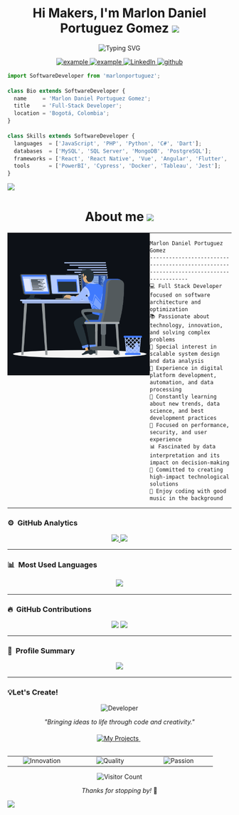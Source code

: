 <h1 align="center">Hi Makers, I'm Marlon Daniel Portuguez Gomez <img src="https://media.giphy.com/media/hvRJCLFzcasrR4ia7z/giphy.gif" width="35"></h1>
<div align="center">
  
![Typing SVG](https://readme-typing-svg.herokuapp.com?font=ROBOT&size=25&color=39FF14&background=000000&center=true&vCenter=true&width=490&lines=%3E+Welcome+to+my+GitHub+profile...!) </div>

<p align ="center">
  <a  href="https://portafolio-85235.web.app/" target="_blank">
    <img src="https://img.shields.io/badge/My_Website-000000?style=for-the-badge&logo=Microsoft-edge&logoColor=white" alt="example"/>
  </a>
  <a href="https://mail.google.com/mail/?view=cm&fs=1&to=danielpg2020md@gmail.com" target="_blank">
    <img src="https://img.shields.io/badge/Gmail-D14836?style=for-the-badge&logo=gmail&logoColor=white" alt="example"/>
  </a>
   <a href="https://www.linkedin.com/in/marlon-daniel-portuguez-gomez-65271231a/" target="_blank">
    <img alt="LinkedIn" src="https://img.shields.io/badge/LinkedIn-0077B5?style=for-the-badge&logo=linkedin&logoColor=white">
  </a>   
 
  </a>  
  <a href="https://github.com/danielpg10" target="_blank">
    <img src="https://img.shields.io/badge/github-181717.svg?style=for-the-badge&logo=github&logoColor=white" alt="github" />
  </a>
  </p>

```js
import SoftwareDeveloper from 'marlonportuguez';

class Bio extends SoftwareDeveloper {
  name     = 'Marlon Daniel Portuguez Gomez';
  title    = 'Full-Stack Developer';
  location = 'Bogotá, Colombia';
}

class Skills extends SoftwareDeveloper {
  languages  = ['JavaScript', 'PHP', 'Python', 'C#', 'Dart'];
  databases  = ['MySQL', 'SQL Server', 'MongoDB', 'PostgreSQL'];
  frameworks = ['React', 'React Native', 'Vue', 'Angular', 'Flutter', '.NET', 'Laravel', 'Django', 'ASP.NET', 'Spring Boot'];
  tools      = ['PowerBI', 'Cypress', 'Docker', 'Tableau', 'Jest'];
}
```
<img src="https://user-images.githubusercontent.com/73097560/115834477-dbab4500-a447-11eb-908a-139a6edaec5c.gif">
<h1 align="center">About me <img src="https://media.tenor.com/images/2adfe94e69139f3e22623b61d375a7a7/tenor.gif" width="35"></h1>

<img align="left" src="https://raw.githubusercontent.com/SubhadeepZilong/SubhadeepZilong/main/icons/animation_500_kxa883sd.gif" alt="Unfortunately I didn't find the author of the pic, feel to open a pull request if found" width="320" />
<hr>

```
Marlon Daniel Portuguez Gomez
---------------------------------------------------------------------------------------
💻 Full Stack Developer focused on software architecture and optimization  
📚 Passionate about technology, innovation, and solving complex problems  
📝 Special interest in scalable system design and data analysis  
🔭 Experience in digital platform development, automation, and data processing  
🌱 Constantly learning about new trends, data science, and best development practices  
🚀 Focused on performance, security, and user experience  
📊 Fascinated by data interpretation and its impact on decision-making  
💖 Committed to creating high-impact technological solutions  
🎵 Enjoy coding with good music in the background 
```
<hr>

### ⚙️ &nbsp;GitHub Analytics  

<p align="center">
  <a href="https://github.com/danielpg10">
    <img height="180em" src="https://github-readme-stats-eight-theta.vercel.app/api?username=danielpg10&show_icons=true&theme=algolia&include_all_commits=true&count_private=true"/>
    <img height="180em" src="https://github-readme-activity-graph.vercel.app/graph?username=danielpg10&theme=algolia&hide_border=true"/>
  </a>
</p>

---

### 📊 &nbsp;Most Used Languages  

<p align="center">
  <a href="https://github.com/danielpg10">
    <img height="180em" src="https://github-readme-stats.vercel.app/api/top-langs/?username=danielpg10&layout=compact&langs_count=8&theme=algolia&hide_border=true"/>
  </a>
</p>

---

### 🔥 &nbsp;GitHub Contributions  

<p align="center">
  <img src="http://github-profile-summary-cards.vercel.app/api/cards/repos-per-language?username=danielpg10&theme=algolia"/>
  <img src="http://github-profile-summary-cards.vercel.app/api/cards/most-commit-language?username=danielpg10&theme=algolia"/>
</p>

---

### 🚀 &nbsp;Profile Summary  

<p align="center">
  <img src="http://github-profile-summary-cards.vercel.app/api/cards/profile-details?username=danielpg10&theme=algolia"/>
</p>

---

### 💡Let's Create!

<div align="center">
  <img src="https://media.giphy.com/media/CVtNe84hhYF9u/giphy.gif" width="250px" alt="Developer">
  
  <p align="center">
    <em>"Bringing ideas to life through code and creativity."</em>
  </p>
  
  <div style="margin-top: 20px;">
    <a href="https://github.com/danielpg10?tab=repositories" target="_blank">
      <img src="https://img.shields.io/badge/Explore_My_Projects-181717?style=for-the-badge&logo=github&logoColor=white&color=040404" alt="My Projects"/>
    </a>
    &nbsp;
  </div>
  
  <br>
  
  <div align="center">
    <table>
      <tr>
        <td align="center" width="140">
          <img src="https://img.shields.io/badge/-Innovation-5a0fc8?style=for-the-badge" alt="Innovation"/>
        </td>
        <td align="center" width="140">
          <img src="https://img.shields.io/badge/-Quality-0072b1?style=for-the-badge" alt="Quality"/>
        </td>
        <td align="center" width="140">
          <img src="https://img.shields.io/badge/-Passion-e74c3c?style=for-the-badge" alt="Passion"/>
        </td>
      </tr>
    </table>
  </div>
  
  <div>
    <img src="https://profile-counter.glitch.me/danielpg10/count.svg" alt="Visitor Count" />
    <p><i>Thanks for stopping by!</i> 💫</p>
  </div>
</div>

<img src="https://user-images.githubusercontent.com/73097560/115834477-dbab4500-a447-11eb-908a-139a6edaec5c.gif">
